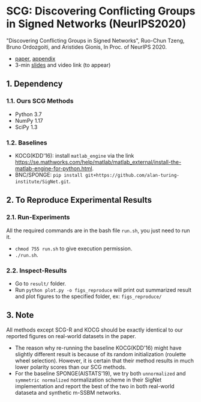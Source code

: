 # SCG: Discovering Conflicting Groups in Signed Networks (NeurIPS2020)
"Discovering Conflicting Groups in Signed Networks", Ruo-Chun Tzeng, Bruno Ordozgoiti, and Aristides Gionis, In Proc. of NeurIPS 2020.
 * [paper](materials/main.pdf), [appendix](materials/appendix.pdf)
 * 3-min [slides](materials/slides-3min.pdf) and video link (to appear) 

## 1. Dependency

### 1.1. Ours SCG Methods
 * Python 3.7
 * NumPy 1.17
 * SciPy 1.3

### 1.2. Baselines
 * KOCG(KDD'16): install `matlab_engine` via the link https://se.mathworks.com/help/matlab/matlab_external/install-the-matlab-engine-for-python.html.
 * BNC/SPONGE: `pip install git+https://github.com/alan-turing-institute/SigNet.git`.

## 2. To Reproduce Experimental Results

### 2.1. Run-Experiments
All the required commands are in the bash file `run.sh`, you just need to run it.
 * `chmod 755 run.sh` to give execution permission.
 * `./run.sh`.

### 2.2. Inspect-Results
 * Go to `result/` folder.
 * Run `python plot.py -o figs_reproduce` will print out summarized result and plot figures to the specified folder, ex: `figs_reproduce/`

## 3. Note
All methods except SCG-R and KOCG should be exactly identical to our reported figures on real-world datasets in the paper.
 * The reason why re-running the baseline KOCG(KDD'16) might have slightly different result is because of its random initialization (roulette wheel selection). However, it is certain that their method results in much lower polarity scores than our SCG methods.
 * For the baseline SPONGE(AISTATS'19), we try both `unnormalized` and `symmetric normalized` normalization scheme in their SigNet implementation and report the best of the two in both real-world dataseta and synthetic m-SSBM networks.
